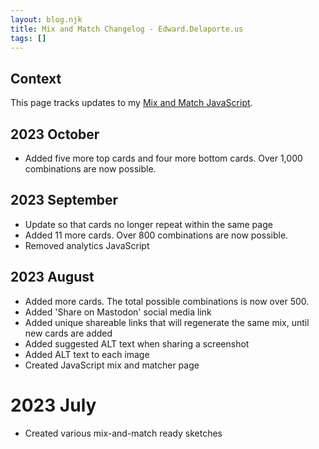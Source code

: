 ```yaml
---
layout: blog.njk
title: Mix and Match Changelog - Edward.Delaporte.us
tags: []
---
```


## Context

This page tracks updates to my [Mix and Match JavaScript](/art/mix).

## 2023 October 

- Added five more top cards and four more bottom cards. Over 1,000 combinations are now possible.

## 2023 September

- Update so that cards no longer repeat within the same page
- Added 11 more cards. Over 800 combinations are now possible.
- Removed analytics JavaScript

## 2023 August

- Added more cards. The total possible combinations is now over 500.
- Added 'Share on Mastodon' social media link
- Added unique shareable links that will regenerate the same mix, until new cards are added
- Added suggested ALT text when sharing a screenshot
- Added ALT text to each image
- Created JavaScript mix and matcher page

# 2023 July

- Created various mix-and-match ready sketches


